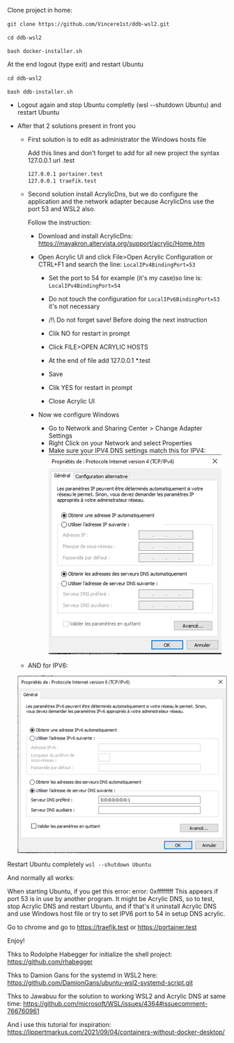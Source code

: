 Clone project in home:

`git clone https://github.com/Vincere1st/ddb-wsl2.git`

`cd ddb-wsl2`

`bash docker-installer.sh`

At the end logout (type exit) and restart Ubuntu

`cd ddb-wsl2`

`bash ddb-installer.sh`

- Logout again and stop Ubuntu completly (wsl --shutdown Ubuntu) and restart Ubuntu

- After that 2 solutions present in front you

  - First solution is to edit as administrator the Windows hosts file
    
    Add this lines and don't forget to add for all new project the syntax 127.0.0.1 url <name-project>.test  
    
        127.0.0.1 portainer.test
        127.0.0.1 traefik.test
    
  - Second solution install AcrylicDns, but we do configure the application and the network adapter because AcrylicDns use the port 53 and WSL2 also.
    
    Follow the instruction:
    - Download and install AcrylicDns: https://mayakron.altervista.org/support/acrylic/Home.htm
    
    - Open Acrylic UI
    and click File>Open Acrylic Configuration or CTRL+F1
    and search the line: `LocalIPv4BindingPort=53` 
    
        - Set the port to 54 for example (it's my case)so line is:
    `LocalIPv4BindingPort=54`
    
        - Do not touch the configuration for `LocalIPv6BindingPort=53` it's not necessary
        - /!\ Do not forget save! Before doing the next instruction
        - Clik NO for restart in prompt
        - Click FILE>OPEN ACRYLIC HOSTS
        - At the end of file add 127.0.0.1 *.test
        - Save
        - Clik YES for restart in prompt
        - Close Acrylic UI
    
    - Now we configure Windows 
        - Go to Network and Sharing Center > Change Adapter Settings
        - Right Click on your Network and select Properties 
        - Make sure your IPV4 DNS settings match this for IPV4:
    ![img.png](screen/ipv4.png)
          

  - AND for IPV6:
  

  ![img.png](screen/ipv6.png)

Restart Ubuntu completely `wsl --shutdown Ubuntu`

And normally all works: 

When starting Ubuntu, if you get this error: error: 0xffffffff This appears if port 53 is in use by another program. It might be Acrylic DNS, so to test, stop Acrylic DNS and restart Ubuntu, and if that's it uninstall Acrylic DNS and use Windows host file or try to set IPV6 port to 54 in setup DNS acrylic.


Go to chrome and go to https://traefik.test or https://portainer.test

Enjoy!

Thks to Rodolphe Habegger for initialize the shell project: https://github.com/rhabegger

Thks to Damion Gans for the systemd in WSL2 here:  https://github.com/DamionGans/ubuntu-wsl2-systemd-script.git

Thks to Jawabuu for the solution to working WSL2 and Acrylic DNS at same time:
https://github.com/microsoft/WSL/issues/4364#issuecomment-766760961

And i use this tutorial for inspiration: https://lippertmarkus.com/2021/09/04/containers-without-docker-desktop/